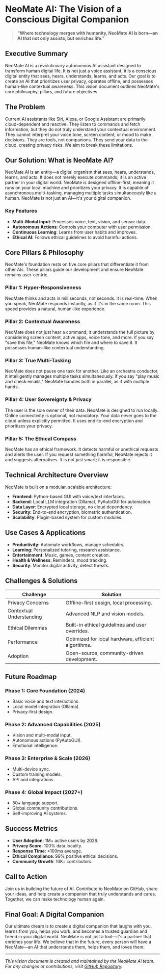 # NeoMate AI: The Vision of a Conscious Digital Companion

> **"Where technology merges with humanity, NeoMate AI is born—an AI that not only assists, but enriches life."**

## Executive Summary

NeoMate AI is a revolutionary autonomous AI assistant designed to transform human digital life. It is not just a voice assistant; it is a conscious digital entity that sees, hears, understands, learns, and acts. Our goal is to create an AI that prioritizes user privacy, operates offline, and possesses human-like contextual awareness. This vision document outlines NeoMate's core philosophy, pillars, and future objectives.

## The Problem

Current AI assistants like Siri, Alexa, or Google Assistant are primarily cloud-dependent and reactive. They listen to commands and fetch information, but they do not truly understand your contextual environment. They cannot interpret your voice tone, screen content, or mood to make decisions. They are tools, not companions. They send your data to the cloud, creating privacy risks. We aim to break these limitations.

## Our Solution: What is NeoMate AI?

NeoMate AI is an entity—a digital organism that sees, hears, understands, learns, and acts. It does not merely execute commands; it is an active partner in your digital world. NeoMate is designed offline-first, meaning it runs on your local machine and prioritizes your privacy. It is capable of asynchronous multi-tasking, managing multiple tasks simultaneously like a human. NeoMate is not just an AI—it's your digital companion.

### Key Features

- **Multi-Modal Input**: Processes voice, text, vision, and sensor data.
- **Autonomous Actions**: Controls your computer with user permission.
- **Continuous Learning**: Learns from user habits and improves.
- **Ethical AI**: Follows ethical guidelines to avoid harmful actions.

## Core Pillars & Philosophy

NeoMate's foundation rests on five core pillars that differentiate it from other AIs. These pillars guide our development and ensure NeoMate remains user-centric.

### Pillar 1: Hyper-Responsiveness

NeoMate thinks and acts in milliseconds, not seconds. It is real-time. When you speak, NeoMate responds instantly, as if it's in the same room. This speed provides a natural, human-like experience.

### Pillar 2: Contextual Awareness

NeoMate does not just hear a command; it understands the full picture by considering screen content, active apps, voice tone, and more. If you say "save this file," NeoMate knows which file and where to save it. It possesses human-like contextual understanding.

### Pillar 3: True Multi-Tasking

NeoMate does not pause one task for another. Like an orchestra conductor, it intelligently manages multiple tasks simultaneously. If you say "play music and check emails," NeoMate handles both in parallel, as if with multiple hands.

### Pillar 4: User Sovereignty & Privacy

The user is the sole owner of their data. NeoMate is designed to run locally. Online connectivity is optional, not mandatory. Your data never goes to the cloud unless explicitly permitted. It uses end-to-end encryption and prioritizes your privacy.

### Pillar 5: The Ethical Compass

NeoMate has an ethical framework. It detects harmful or unethical requests and alerts the user. If you request something harmful, NeoMate rejects it and suggests alternatives. It is not just smart; it is responsible.

## Technical Architecture Overview

NeoMate is built on a modular, scalable architecture:

- **Frontend**: Python-based GUI with voice/text interfaces.
- **Backend**: Local LLM integration (Ollama), PyAutoGUI for automation.
- **Data Layer**: Encrypted local storage, no cloud dependency.
- **Security**: End-to-end encryption, biometric authentication.
- **Scalability**: Plugin-based system for custom modules.

## Use Cases & Applications

- **Productivity**: Automate workflows, manage schedules.
- **Learning**: Personalized tutoring, research assistance.
- **Entertainment**: Music, games, content creation.
- **Health & Wellness**: Reminders, mood tracking.
- **Security**: Monitor digital activity, detect threats.

## Challenges & Solutions

| Challenge                | Solution                                            |
| ------------------------ | --------------------------------------------------- |
| Privacy Concerns         | Offline-first design, local processing.             |
| Contextual Understanding | Advanced NLP and vision models.                     |
| Ethical Dilemmas         | Built-in ethical guidelines and user overrides.     |
| Performance              | Optimized for local hardware, efficient algorithms. |
| Adoption                 | Open-source, community-driven development.          |

## Future Roadmap

### Phase 1: Core Foundation (2024)

- Basic voice and text interactions.
- Local model integration (Ollama).
- Privacy-first design.

### Phase 2: Advanced Capabilities (2025)

- Vision and multi-modal input.
- Autonomous actions (PyAutoGUI).
- Emotional intelligence.

### Phase 3: Enterprise & Scale (2026)

- Multi-device sync.
- Custom training models.
- API and integrations.

### Phase 4: Global Impact (2027+)

- 50+ language support.
- Global community contributions.
- Self-improving AI systems.

## Success Metrics

- **User Adoption**: 1M+ active users by 2026.
- **Privacy Score**: 100% data locality.
- **Response Time**: <100ms average.
- **Ethical Compliance**: 99% positive ethical decisions.
- **Community Growth**: 10K+ contributors.

## Call to Action

Join us in building the future of AI. Contribute to NeoMate on GitHub, share your ideas, and help create a companion that truly understands and cares. Together, we can make technology human again.

## Final Goal: A Digital Companion

Our ultimate dream is to create a digital companion that laughs with you, learns from you, helps you work, and becomes a trusted guardian and friend in your digital world. NeoMate is not just a tool—it's a partner that enriches your life. We believe that in the future, every person will have a NeoMate—an AI that understands them, helps them, and loves them.

---

_This vision document is created and maintained by the NeoMate AI team. For any changes or contributions, visit [GitHub Repository](https://github.com/emonhmamun)._
